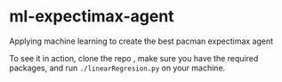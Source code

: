 ml-expectimax-agent
===================

Applying machine learning to create the best pacman expectimax agent

To see it in action, clone the repo , make sure you have the required
packages, and run `./linearRegresion.py` on your machine.
